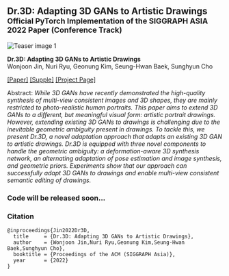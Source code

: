 ## Dr.3D: Adapting 3D GANs to Artistic Drawings<br><sub>Official PyTorch Implementation of the SIGGRAPH ASIA 2022 Paper (Conference Track)</sub>

![Teaser image 1](./srcs/result1.png)

**Dr.3D: Adapting 3D GANs to Artistic Drawings**<br>
Wonjoon Jin, Nuri Ryu, Geonung Kim, Seung-Hwan Baek, Sunghyun Cho<br>

[\[Paper\]](https://jinwonjoon.github.io/dr3d/docs/assets/Dr3D/Dr3D_main.pdf)
[\[Supple\]](https://jinwonjoon.github.io/dr3d/docs/assets/Dr3D/Dr3D_supple.pdf)
[\[Project Page\]](https://jinwonjoon.github.io/dr3d/)

Abstract: *While 3D GANs have recently demonstrated the high-quality synthesis of multi-view consistent images and 3D shapes, they are mainly restricted to photo-realistic human portraits. This paper aims to extend 3D GANs to a different, but meaningful visual form: artistic portrait drawings. However, extending existing 3D GANs to drawings is challenging due to the inevitable geometric ambiguity present in drawings. To tackle this, we present Dr.3D, a novel adaptation approach that adapts an existing 3D GAN to artistic drawings. Dr.3D is equipped with three novel components to handle the geometric ambiguity: a deformation-aware 3D synthesis network, an alternating adaptation of pose estimation and image synthesis, and geometric priors. Experiments show that our approach can successfully adapt 3D GANs to drawings and enable multi-view consistent semantic editing of drawings.*


### Code will be released soon...


### Citation

```
@inproceedings{Jin2022Dr3D,
  title     = {Dr.3D: Adapting 3D GANs to Artistic Drawings},
  author    = {Wonjoon Jin,Nuri Ryu,Geonung Kim,Seung-Hwan Baek,Sunghyun Cho},
  booktitle = {Proceedings of the ACM (SIGGRAPH Asia)},
  year      = {2022}
}

```
